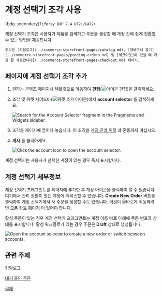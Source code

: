 # 계정 선택기 조각 사용

{bdg-secondary}`liferay DXP 7.4 U72+/GA72+`

계정 선택기 조각은 사용자가 제품을 검색하고 주문을 생성할 때 계정 간에 쉽게 전환할 수 있는 방법을 제공합니다.

```{tip}
조각은 [카탈로그](../commerce-storefront-pages/catalog.md), [장바구니 열기](../commerce-storefront-pages/pending-orders.md) 및 [체크아웃]이 있을 때 가장 잘 작동합니다](../commerce-storefront-pages/checkout.md) 페이지.
```

## 페이지에 계정 선택기 조각 추가

1. 원하는 콘텐츠 페이지나 템플릿으로 이동하여 **편집**(![아이콘 편집](../../images/icon-edit-pencil.png))을 클릭하세요.

1. 조각 및 위젯 사이드바(![위젯 추가 아이콘](../../images/icon-add-widget.png))에서 **account selector** 를 검색하세요.

   ![Search for the Account Selector fragment in the Fragments and Widgets sidebar.](./using-the-account-selector-fragment/images/01.png)

1. 조각을 페이지에 끌어다 놓습니다. 이 조각을 [계정 관리 위젯](https://learn.liferay.com/w/dxp/users-and-permissions/accounts/account-management-widget) 과 혼동하지 마십시오.

1. **게시** 를 클릭하세요.

   ![Click the account icon to open the account selector.](./using-the-account-selector-fragment/images/02.png)

계정 선택기는 사용자가 선택한 계정이 있는 경우 즉시 표시합니다.

## 계정 선택기 세부정보

계정 선택기 프래그먼트를 페이지에 추가한 후 계정 아이콘을 클릭하여 열 수 있습니다. 여기에서 관리 권한이 있는 계정에 액세스할 수 있습니다. **Create New Order** 버튼을 클릭하여 계정 선택기에서 새 주문을 생성할 수도 있습니다. 이것이 올바르게 작동하려면 [오픈 카트 페이지](../commerce-storefront-pages/pending-orders.md) 이 있어야 합니다.

활성 주문이 있는 경우 계정 선택기 프래그먼트는 계정 이름 바로 아래에 주문 번호와 상태를 표시합니다. 활성 워크플로가 있는 경우 주문은 **Draft** 상태로 생성됩니다.

![Open the account selector to create a new order or switch between accounts.](./using-the-account-selector-fragment/images/03.gif)

## 관련 주제

[카탈로그](../commerce-storefront-pages/catalog.md)

[대기 중인 주문](../commerce-storefront-pages/pending-orders.md)

[결제](../commerce-storefront-pages/checkout.md)
